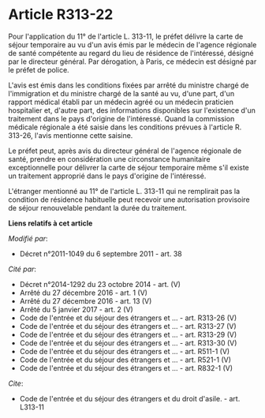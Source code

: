 # Article R313-22

Pour l'application du 11° de l'article L. 313-11, le préfet délivre la carte de séjour temporaire au vu d'un avis émis par le
médecin de l'agence régionale de santé compétente au regard du lieu de résidence de l'intéressé, désigné par le directeur
général. Par dérogation, à Paris, ce médecin est désigné par le préfet de police. 

L'avis est émis dans les conditions fixées par arrêté du ministre chargé de l'immigration et du ministre chargé de la santé
au vu, d'une part, d'un rapport médical établi par un médecin agréé ou un médecin praticien hospitalier et, d'autre part, des
informations disponibles sur l'existence d'un traitement dans le pays d'origine de l'intéressé. Quand la commission médicale
régionale a été saisie dans les conditions prévues à l'article R. 313-26, l'avis mentionne cette saisine.

Le préfet peut, après avis du directeur général de l'agence régionale de santé, prendre en considération une circonstance
humanitaire exceptionnelle pour délivrer la carte de séjour temporaire même s'il existe un traitement approprié dans le pays
d'origine de l'intéressé.

L'étranger mentionné au 11° de l'article L. 313-11 qui ne remplirait pas la condition de résidence habituelle peut recevoir
une autorisation provisoire de séjour renouvelable pendant la durée du traitement.

**Liens relatifs à cet article**

_Modifié par_:

  - Décret n°2011-1049 du 6 septembre 2011 - art. 38

_Cité par_:

  - Décret n°2014-1292 du 23 octobre 2014 - art. (V)
  - Arrêté du 27 décembre 2016 - art. 1 (V)
  - Arrêté du 27 décembre 2016 - art. 13 (V)
  - Arrêté du 5 janvier 2017 - art. 2 (V)
  - Code de l'entrée et du séjour des étrangers et ... - art. R313-26 (V)
  - Code de l'entrée et du séjour des étrangers et ... - art. R313-27 (V)
  - Code de l'entrée et du séjour des étrangers et ... - art. R313-29 (V)
  - Code de l'entrée et du séjour des étrangers et ... - art. R313-30 (V)
  - Code de l'entrée et du séjour des étrangers et ... - art. R511-1 (V)
  - Code de l'entrée et du séjour des étrangers et ... - art. R521-1 (V)
  - Code de l'entrée et du séjour des étrangers et ... - art. R832-1 (V)

_Cite_:

  - Code de l'entrée et du séjour des étrangers et du droit d'asile. - art. L313-11
